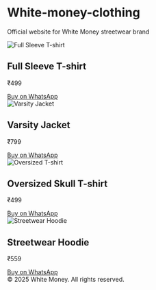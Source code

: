 # White-money-clothing
Official website for White Money streetwear brand

  <div class="container">
    <div class="product">
      <img src="fullsleeve.png" alt="Full Sleeve T-shirt">
      <h2>Full Sleeve T-shirt</h2>
      <p>₹499</p>
      <a class="buy" href="https://wa.me/919321535924?text=I'm%20interested%20in%20buying%20the%20Full%20Sleeve%20T-shirt">Buy on WhatsApp</a>
    </div>
    <div class="product">
      <img src="varsity.png" alt="Varsity Jacket">
      <h2>Varsity Jacket</h2>
      <p>₹799</p>
      <a class="buy" href="https://wa.me/919321535924?text=I'm%20interested%20in%20buying%20the%20Varsity%20Jacket">Buy on WhatsApp</a>
    </div>
    <div class="product">
      <img src="oversized.png" alt="Oversized T-shirt">
      <h2>Oversized Skull T-shirt</h2>
      <p>₹499</p>
      <a class="buy" href="https://wa.me/919321535924?text=I'm%20interested%20in%20buying%20the%20Oversized%20Skull%20T-shirt">Buy on WhatsApp</a>
    </div>
    <div class="product">
      <img src="hoodie.png" alt="Streetwear Hoodie">
      <h2>Streetwear Hoodie</h2>
      <p>₹559</p>
      <a class="buy" href="https://wa.me/919321535924?text=I'm%20interested%20in%20buying%20the%20Streetwear%20Hoodie">Buy on WhatsApp</a>
    </div>
  </div>

  <footer>
    &copy; 2025 White Money. All rights reserved.
  </footer>
</body>
</html>
